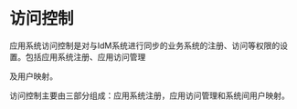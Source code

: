 # 访问控制

应用系统访问控制是对与IdM系统进行同步的业务系统的注册、访问等权限的设置。包括应用系统注册、应用访问管理

及用户映射。

访问控制主要由三部分组成：应用系统注册，应用访问管理和系统间用户映射。















